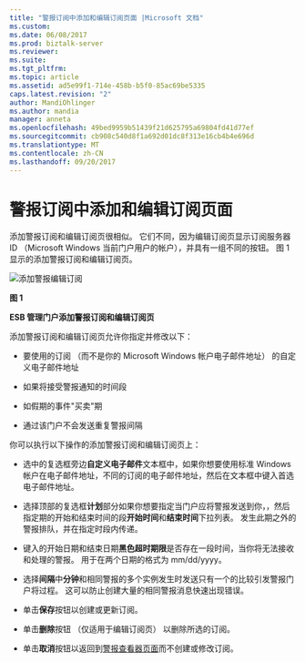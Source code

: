```yaml
---
title: "警报订阅中添加和编辑订阅页面 |Microsoft 文档"
ms.custom: 
ms.date: 06/08/2017
ms.prod: biztalk-server
ms.reviewer: 
ms.suite: 
ms.tgt_pltfrm: 
ms.topic: article
ms.assetid: ad5e99f1-714e-458b-b5f0-85ac69be5335
caps.latest.revision: "2"
author: MandiOhlinger
ms.author: mandia
manager: anneta
ms.openlocfilehash: 49bed9959b51439f21d625795a69804fd41d77ef
ms.sourcegitcommit: cb908c540d8f1a692d01dc8f313e16cb4b4e696d
ms.translationtype: MT
ms.contentlocale: zh-CN
ms.lasthandoff: 09/20/2017
---
```

# <a name="add-alert-subscription-and-edit-subscription-pages"></a>警报订阅中添加和编辑订阅页面
添加警报订阅和编辑订阅页很相似。 它们不同，因为编辑订阅页显示订阅服务器 ID （Microsoft Windows 当前门户用户的帐户），并具有一组不同的按钮。 图 1 显示的添加警报订阅和编辑订阅页。  
  
 ![添加警报编辑订阅](../esb-toolkit/media/ch8-addalerteditsubscription.gif "Ch8 AddAlertEditSubscription")  
  
 **图 1**  
  
 **ESB 管理门户添加警报订阅和编辑订阅页**  
  
 添加警报订阅和编辑订阅页允许你指定并修改以下：  
  
-   要使用的订阅 （而不是你的 Microsoft Windows 帐户电子邮件地址） 的自定义电子邮件地址  
  
-   如果将接受警报通知的时间段  
  
-   如假期的事件"买卖"期  
  
-   通过该门户不会发送重复警报间隔  
  
 你可以执行以下操作的添加警报订阅和编辑订阅页上：  
  
-   选中的复选框旁边**自定义电子邮件**文本框中，如果你想要使用标准 Windows 帐户在电子邮件地址，不同的订阅的电子邮件地址，然后在文本框中键入首选电子邮件地址。  
  
-   选择顶部的复选框**计划**部分如果你想要指定当门户应将警报发送到你，，然后指定期的开始和结束时间的段**开始时间**和**结束时间**下拉列表。 发生此期之外的警报排队，并在指定时段内传递。  
  
-   键入的开始日期和结束日期**黑色超时期限**是否存在一段时间，当你将无法接收和处理的警报。 用于在两个日期的格式为 mm/dd/yyyy。  
  
-   选择**间隔**中**分钟**和相同警报的多个实例发生时发送只有一个的比较引发警报门户将过程。 这可以防止创建大量的相同警报消息快速出现错误。  
  
-   单击**保存**按钮以创建或更新订阅。  
  
-   单击**删除**按钮 （仅适用于编辑订阅页） 以删除所选的订阅。  
  
-   单击**取消**按钮以返回到[警报查看器页面](../esb-toolkit/alert-viewer-page.md)而不创建或修改订阅。